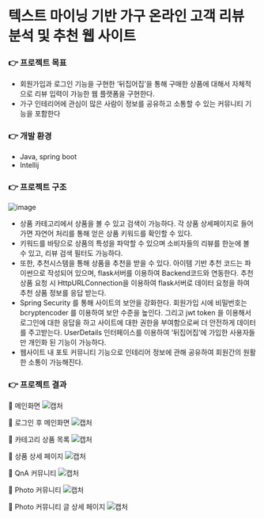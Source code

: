 # 텍스트 마이닝 기반 가구 온라인 고객 리뷰 분석 및 추천 웹 사이트 
### :point_right: 프로젝트 목표
  - 회원가입과 로그인 기능을 구현한 ‘뒤집어집’을 통해 구매한 상품에
  대해서 자체적으로 리뷰 입력이 가능한 웹 플랫폼을 구현한다.
  - 가구 인테리어에 관심이 많은 사람이 정보를 공유하고 소통할 수 있는 커뮤니티 기능을 포함한다

### :point_right: 개발 환경
  - Java, spring boot
  - Intellij
  
### :point_right: 프로젝트 구조
![image](https://user-images.githubusercontent.com/69784492/130011433-6dd0a601-593f-4521-907b-ab52d7984def.png)
  - 상품 카테고리에서 상품을 볼 수 있고 검색이 가능하다. 각 상품 상세페이지로 들어가면 자연어 처리를 통해 얻은 상품 키워드를 확인할 수 있다. 
  - 키워드를 바탕으로 상품의 특성을 파악할 수 있으며 소비자들의 리뷰를 한눈에 볼 수 있고, 리뷰 검색 필터도 가능하다. 
  - 또한, 추천시스템을 통해 상품을 추천을 받을 수 있다. 아이템 기반 추천 코드는 파이썬으로 작성되어 있으며, flask서버를 이용하여 Backend코드와 연동한다. 추천 상품 요청 시 HttpURLConnection을 이용하여 flask서버로 데이터 요청을 하여 추천 상품 정보를 응답 받는다.
  - Spring Security 를 통해 사이트의 보안을 강화한다. 회원가입 시에 비밀번호는 bcryptencoder 를 이용하여 보안 수준을 높인다. 그리고 jwt token 을 이용해서 로그인에 대한 응답을 하고 사이트에 대한 권한을
부여함으로써 더 안전하게 데이터를 주고받는다. UserDetails 인터페이스를 이용하여 ‘뒤집어집’에 가입한 사용자들만 개인화 된 기능이 가능하다.
  - 웹사이트 내 포토 커뮤니티 기능으로 인테리어 정보에 관해 공유하여 회원간의 원활한 소통이 가능해진다. 
  
### :point_right: 프로젝트 결과
  :mag_right: 메인화면
  ![캡처](https://user-images.githubusercontent.com/69784492/130011612-22e1f27d-c8b1-4b05-82cf-52db9fd75fa1.JPG)
  
  :mag_right: 로그인 후 메인화면
  ![캡처](https://user-images.githubusercontent.com/69784492/130011741-fffe7d5f-2cc8-4897-ade6-08d03fce2fe1.JPG)
  
  :mag_right: 카테고리 상품 목록
  ![캡처](https://user-images.githubusercontent.com/69784492/130011812-909a916e-a895-46c2-a31f-4db347e8d09c.JPG)
  
  :mag_right: 상품 상세 페이지
  ![캡처](https://user-images.githubusercontent.com/69784492/130011997-1963b82a-d039-488a-9532-4ed760111689.JPG)
  
  :mag_right: QnA 커뮤니티
  ![캡처](https://user-images.githubusercontent.com/69784492/130012293-f9c106e3-a7b7-48e9-833d-49b751816e28.JPG)
  
  :mag_right: Photo 커뮤니티
  ![캡처](https://user-images.githubusercontent.com/69784492/130012410-01837a02-2660-4e05-8c05-742d754ec91d.JPG)
  
  :mag_right: Photo 커뮤니티 글 상세 페이지
  ![캡처](https://user-images.githubusercontent.com/69784492/130012452-1783c993-4d96-497e-955a-d714dba35b96.JPG)
  
  
  
  
  
  
  
